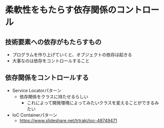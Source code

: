 # 柔軟性をもたらす依存関係のコントロール

## 技術要素への依存がもたらすもの

- プログラムを作り上げていくと、オブジェクトの依存は起きる
- 大事なのは依存をコントロールすること

## 依存関係をコントロールする
- Service Locatorパターン
  - 依存関係をクラスに持たせるらしい
    - これによって開発環境によってみたいクラスを変えることができるみたい
- IoC Containerパターン
  - https://www.slideshare.net/trtraki/ioc-48749471